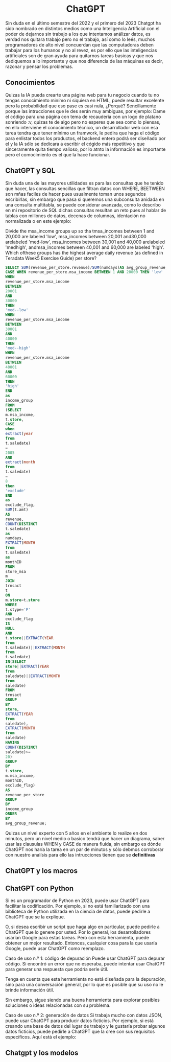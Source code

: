 # <center> ChatGPT
Sin duda en el último semestre del 2022 y el primero del 2023 Chatgpt ha sido nombrado en distintos medios como una Inteligencia Artificial con el poder de dejarnos sin trabajo a los que intentamos análizar datos, es verdad nos quitara trabajo pero no el trabajo, así como lo leés, muchos programadores de alto nivel concuerdan que las computadoras deben trabajar para los humanos y no al revez, es por ello que las inteligencias artificiales son de gran ayuda para quitarnos tareas basicas y que nos dediquemos a lo importante y que nos diferencia de las máquinas es decir, razonar y pensar los problemas.

## Conocimientos 

Quizas la IA pueda crearte una página web para tu negocio cuando tu no tengas conocimiento minímo ni siquiera en HTML, puede resultar excelente pero la probabilidad que eso pase es casi nula, ¿Porqué? Sencillamente porque las intrucciones que le des serán muy ambiguas, por ejemplo: Dame el código para una página con tema de recauderia con un logo de platano sonriendo :v, quizas te de algo pero no esperes que sea como lo piensas, en ello interviene el conocimiento técnico, un desarrollador web con esa tarea tendra que tener mínimo un framwork, le pedira que haga el código para enlistar todos los productos, el backend entero podrá ser diseñado por el y la IA sólo se dedicara a escribir el cógido más repetitivo y que sinceramente quita tiempo valioso, por lo atnto la información es importante pero el comocimiento es el que la hace funcionar.

## ChatGPT y SQL 

Sin duda una de las mayores utilidades es para las consultas que he tenido que hacer, las consultas sencillas que filtran datos con WHERE, BEETWEEN son mñas faciles de hacer pues usualmente toman unos segundos escribirlas, sin embargo que pasa si queremos una subconsulta anidada en una consulta multitabla, se puede considerar avanzada, como lo describo en mi repositorio de SQL dichas consultas resultan un reto pues al hablar de tablas con millones de datos, decenas de columnas, identación no normalizada o en este ejemplo:

Divide the msa_income groups up so tha tmsa_incomes between 1 and 20,000 are labeled 'low', msa_incomes between 20,001 and30,000 arelabeled 'med-low', msa_incomes between 30,001 and 40,000 arelabeled 'medhigh', andmsa_incomes between 40,001 and 60,000 are labeled 'high'. Which ofthese groups has the highest average daily revenue (as defined in Teradata Week5 Exercise Guide) per store?
```SQL
SELECT SUM(revenue_per_store.revenue)/SUM(numdays)AS avg_group_revenue,
CASE WHEN revenue_per_store.msa_income BETWEEN 1 AND 20000 THEN 'low'
WHEN
revenue_per_store.msa_income
BETWEEN
20001
AND
30000
THEN
'med-­‐low'
WHEN
revenue_per_store.msa_income
BETWEEN
30001
AND
40000
THEN
'med-­‐high'
WHEN
revenue_per_store.msa_income
BETWEEN
40001
AND
60000
THEN
'high'
END
as
income_group
FROM
(SELECT
m.msa_income,
t.store,
CASE
when
extract(year
from
t.saledate)
=
2005
AND
extract(month
from
t.saledate)
=
8
then
'exclude'
END
as
exclude_flag,
SUM(t.amt)
AS
revenue,
COUNT(DISTINCT
t.saledate)
as
numdays,
EXTRACT(MONTH
from
t.saledate)
as
monthID
FROM
store_msa
m
JOIN
trnsact
t
ON
m.store=t.store
WHERE
t.stype='P'
AND
exclude_flag
IS
NULL
AND
t.store||EXTRACT(YEAR
from
t.saledate)||EXTRACT(MONTH
from
t.saledate)
IN(SELECT
store||EXTRACT(YEAR
from
saledate)||EXTRACT(MONTH
from
saledate)
FROM
trnsact
GROUP
BY
store,
EXTRACT(YEAR
from
saledate),
EXTRACT(MONTH
from
saledate)
HAVING
COUNT(DISTINCT
saledate)>=
20)
GROUP
BY
t.store,
m.msa_income,
monthID,
exclude_flag)
AS
revenue_per_store
GROUP
BY
income_group
ORDER
BY
avg_group_revenue;
```
Quizas un nivel experto con 5 años en el ambiente lo realize en dos minutos, pero un nivel medio o basico tendrá que hacer un diagrama, saber usar las clausulas WHEN y CASE de manera fluida, sin embargo es dónde ChatGPT nos haría la tarea en un par de minutos y sólo debmos corroborar con nuestro analísis para ello las intrucciones tienen que se **definitivas**


## ChatGPT y los macros 

## ChatGPT con Python 
Si es un programador de Python en 2023, puede usar ChatGPT para facilitar la codificación. Por ejemplo, si no está familiarizado con una biblioteca de Python utilizada en la ciencia de datos, puede pedirle a ChatGPT que se la explique.


O, si desea escribir un script que haga algo en particular, puede pedirle a ChatGPT que lo genere por usted. Por lo general, los desarrolladores usarían Google para estas tareas. Pero con esta herramienta, puede obtener un mejor resultado. Entonces, cualquier cosa para la que usaría Google, puede usar ChatGPT como reemplazo.

Caso de uso n.º 1: código de depuración
Puede usar ChatGPT para depurar código. Si encontró un error que no esperaba, puede intentar usar ChatGPT para generar una respuesta que podría serle útil.


Tenga en cuenta que esta herramienta no está diseñada para la depuración, sino para una conversación general, por lo que es posible que su uso no le brinde información útil.


Sin embargo, sigue siendo una buena herramienta para explorar posibles soluciones o ideas relacionadas con su problema.

Caso de uso n.º 2: generación de datos
Si trabaja mucho con datos JSON, puede usar ChatGPT para producir datos ficticios. Por ejemplo, si está creando una base de datos del lugar de trabajo y le gustaría probar algunos datos ficticios, puede pedirle a ChatGPT que la cree con sus requisitos específicos. Aquí está el ejemplo:



## Chatgpt y los modelos 

